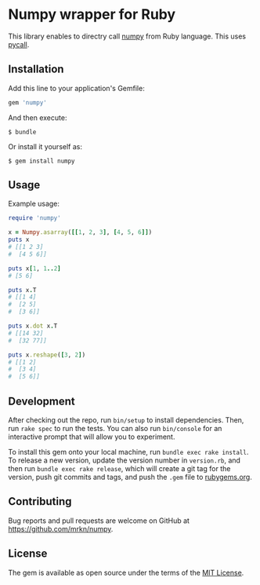 # Numpy wrapper for Ruby

This library enables to directry call [numpy](http://pandas.pydata.org/) from Ruby language.
This uses [pycall](https://github.com/mrkn/pycall.rb).

## Installation

Add this line to your application's Gemfile:

```ruby
gem 'numpy'
```

And then execute:

    $ bundle

Or install it yourself as:

    $ gem install numpy

## Usage

Example usage:

```ruby
require 'numpy'

x = Numpy.asarray([[1, 2, 3], [4, 5, 6]])
puts x
# [[1 2 3]
#  [4 5 6]]

puts x[1, 1..2]
# [5 6]

puts x.T
# [[1 4]
#  [2 5]
#  [3 6]]

puts x.dot x.T
# [[14 32]
#  [32 77]]

puts x.reshape([3, 2])
# [[1 2]
#  [3 4]
#  [5 6]]
```

## Development

After checking out the repo, run `bin/setup` to install dependencies. Then, run `rake spec` to run the tests. You can also run `bin/console` for an interactive prompt that will allow you to experiment.

To install this gem onto your local machine, run `bundle exec rake install`. To release a new version, update the version number in `version.rb`, and then run `bundle exec rake release`, which will create a git tag for the version, push git commits and tags, and push the `.gem` file to [rubygems.org](https://rubygems.org).

## Contributing

Bug reports and pull requests are welcome on GitHub at https://github.com/mrkn/numpy.

## License

The gem is available as open source under the terms of the [MIT License](http://opensource.org/licenses/MIT).
